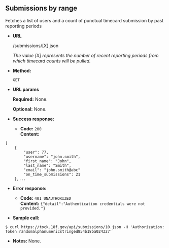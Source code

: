**Submissions by range**
----
Fetches a list of users and a count of punctual timecard submission by past reporting periods

* **URL**

  /submissions/[X].json

  *The value [X] represents the number of recent reporting periods from which timecard counts will be pulled.*

* **Method:**

  `GET`

*  **URL params**

   **Required:**
   None.

   **Optional:**
   None.

* **Success response:**

  * **Code:** `200` <br />
    **Content:**
```
[
    {
        "user": 77,
        "username": "john.smith",
        "first_name": "John",
        "last_name": "Smith",
        "email": "john.smith@abc"
        "on_time_submissions": 21
    },...
```

* **Error response:**

  * **Code:** `401 UNAUTHORIZED` <br />
    **Content:** `{"detail":"Authentication credentials were not provided."}`

* **Sample call:**

```
$ curl https://tock.18f.gov/api/submissions/10.json -H 'Authorization: Token randomalphanumericstringed854b18ba024327'
```

* **Notes:** None.

